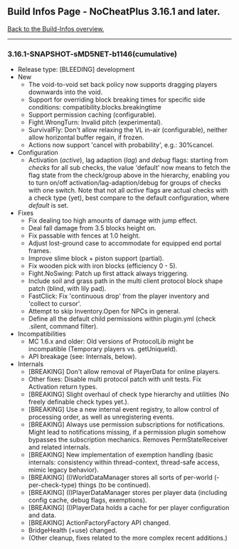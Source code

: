 ## Build Infos Page - NoCheatPlus 3.16.1 and later.

[Back to the Build-Infos overview.](https://github.com/NoCheatPlus/Docs/wiki/Build-Infos)

----

### 3.16.1-SNAPSHOT-sMD5NET-b1146(cumulative)
* Release type: [BLEEDING] development
* New
    * The void-to-void set back policy now supports dragging players downwards into the void.
    * Support for overriding block breaking times for specific side conditions: compatibility.blocks.breakingtime
    * Support permission caching (configurable).
    * Fight.WrongTurn: Invalid pitch (experimental).
    * SurvivalFly: Don't allow relaxing the VL in-air (configurable), neither allow horizontal buffer regain, if frozen.
    * Actions now support 'cancel with probability', e.g.: 30%cancel.
* Configuration
    * Activation (_active_), lag adaption (_lag_) and _debug_ flags: starting from _checks_ for all sub checks, the value 'default' now means to fetch the flag state from the check/group above in the hierarchy, enabling you to turn on/off activation/lag-adaption/debug for groups of checks with one switch. Note that not all _active_ flags are actual checks with a check type (yet), best compare to the default configuration, where _default_ is set.
* Fixes
    * Fix dealing too high amounts of damage with jump effect.
    * Deal fall damage from 3.5 blocks height on.
    * Fix passable with fences at 1.0 height.
    * Adjust lost-ground case to accommodate for equipped end portal frames.
    * Improve slime block + piston support (partial).
    * Fix wooden pick with iron blocks (efficiency 0 - 5).
    * Fight.NoSwing: Patch up first attack always triggering.
    * Include soil and grass path in the multi client protocol block shape patch (blind, with lily pad).
    * FastClick: Fix 'continuous drop' from the player inventory and 'collect to cursor'.
    * Attempt to skip Inventory.Open for NPCs in general.
    * Define all the default child permissions within plugin.yml (check .silent, command filter).
* Incompatibilities
    * MC 1.6.x and older: Old versions of ProtocolLib might be incompatible (Temporary players vs. getUniqueId).
    * API breakage (see: Internals, below).
* Internals
    * [BREAKING] Don't allow removal of PlayerData for online players.
    * Other fixes: Disable multi protocol patch with unit tests. Fix Activation return types.
    * [BREAKING] Slight overhaul of check type hierarchy and utilities (No freely definable check types yet.).
    * [BREAKING] Use a new internal event registry, to allow control of processing order, as well as unregistering events.
    * [BREAKING] Always use permission subscriptions for notifications. Might lead to notifications missing, if a permission plugin somehow bypasses the subscription mechanics. Removes PermStateReceiver and related internals.
    * [BREAKING] New implementation of exemption handling (basic internals: consistency within thread-context, thread-safe access, mimic legacy behavior).
    * [BREAKING] (I)WorldDataManager stores all sorts of per-world (-per-check-type) things (to be continued).
    * [BREAKING] (I)PlayerDataManager stores per player data (including config cache, debug flags, exemptions).
    * [BREAKING] (I)PlayerData holds a cache for per player configuration and data.
    * [BREAKING] ActionFactoryFactory API changed.
    * BridgeHealth (+use) changed.
    * (Other cleanup, fixes related to the more complex recent additions.)

